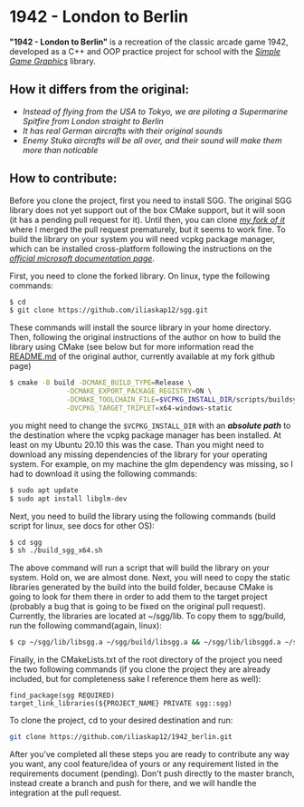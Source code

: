 # 1942 - London to Berlin

__"1942 - London to Berlin"__ is a recreation of the classic arcade game 1942, developed as a C++ and OOP practice project for school with the *[Simple Game Graphics](https://github.com/cgaueb/sgg)* library.

## How it differs from the original:
  - *Instead of flying from the USA to Tokyo, we are piloting a Supermarine Spitfire from London straight to Berlin*
  - *It has real German aircrafts with their original sounds* 
  - *Enemy Stuka aircrafts will be all over, and their sound will make them more than noticable*

## How to contribute:

  Before you clone the project, first you need to install SGG. The original SGG library does not yet support out of the box CMake support, but it will soon (it has a pending pull request for it). Until then, you can clone *[my fork of it](https://github.com/iliaskap12/sgg)* where I merged the pull request prematurely, but it seems to work fine. To build the library on your system you will need vcpkg package manager, which can be installed cross-platform following the instructions on the *[official microsoft documentation page](https://docs.microsoft.com/en-us/cpp/build/install-vcpkg?view=msvc-160&tabs=linux)*.
  
  First, you need to clone the forked library. On linux, type the following commands:
  ```sh
  $ cd
  $ git clone https://github.com/iliaskap12/sgg.git
  ```
  These commands will install the source library in your home directory. Then, following the original instructions of the author on how to build the library using CMake (see below but for more information read the [README.md](https://github.com/iliaskap12/sgg/blob/main/README.md) of the original author, currently available at my fork github page)
  ```sh
$ cmake -B build -DCMAKE_BUILD_TYPE=Release \
                -DCMAKE_EXPORT_PACKAGE_REGISTRY=ON \
                -DCMAKE_TOOLCHAIN_FILE=$VCPKG_INSTALL_DIR/scripts/buildsystems/vcpkg.cmake \
                -DVCPKG_TARGET_TRIPLET=x64-windows-static
```
you might need to change the ```$VCPKG_INSTALL_DIR``` with an __*absolute path*__ to the destination where the vcpkg package manager has been installed. At least on my Ubuntu 20.10 this was the case. Than you might need to download any missing dependencies of the library for your operating system. For example, on my machine the glm dependency was missing, so I had to download it using the following commands:
```sh
$ sudo apt update
$ sudo apt install libglm-dev
```
Next, you need to build the library using the following commands (build script for linux, see docs for other OS):
```sh
$ cd sgg
$ sh ./build_sgg_x64.sh
```
The above command will run a script that will build the library on your system. Hold on, we are almost done. Next, you will need to copy the static libraries generated by the build into the build folder, because CMake is going to look for them there in order to add them to the target project (probably a bug that is going to be fixed on the original pull request). Currently, the libraries are located at ~/sgg/lib. To copy them to sgg/build, run the following command(again, linux):
```sh
$ cp ~/sgg/lib/libsgg.a ~/sgg/build/libsgg.a && ~/sgg/lib/libsggd.a ~/sgg/build/libsggd.a
```
Finally, in the CMakeLists.txt of the root directory of the project you need the two following commands (if you clone the project they are already included, but for completeness sake I reference them here as well):
```
find_package(sgg REQUIRED)
target_link_libraries(${PROJECT_NAME} PRIVATE sgg::sgg)
```
To clone the project, cd to your desired destination and run:
```sh
git clone https://github.com/iliaskap12/1942_berlin.git
```

After you've completed all these steps you are ready to contribute any way you want, any cool feature/idea of yours or any requirement listed in the requirements document (pending). Don't push directly to the master branch, instead create a branch and push for there, and we will handle the integration at the pull request.
 